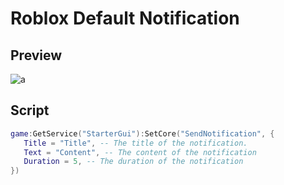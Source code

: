 # Roblox Default Notification
## Preview
![a](https://github.com/Eazvy/UILibs/blob/main/Notifications/Default/e30833b2a9398ad6fa1fd50ade42f3725e0e7115.png?raw=true)

## Script
```lua
game:GetService("StarterGui"):SetCore("SendNotification", {
   Title = "Title", -- The title of the notification.
   Text = "Content", -- The content of the notification
   Duration = 5, -- The duration of the notification
})
```

